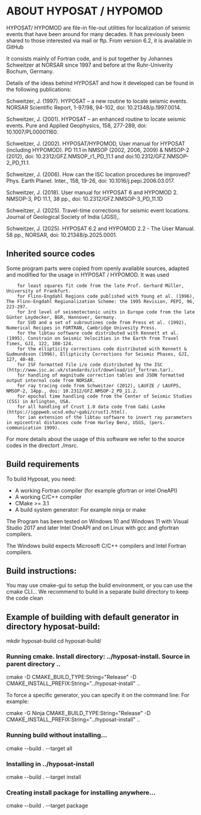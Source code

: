 # ABOUT HYPOSAT / HYPOMOD

HYPOSAT/ HYPOMOD are file-in file-out utilities for localization of seismic events that have been around for many decades.
It has previously been shared to those interested via mail or ftp.
From version 6.2, it is available in GitHub

It consists mainly of Fortran code, and is put together by Johannes Schweitzer at NORSAR since 1997 and before at the Ruhr-Univerity Bochum, Germany. 

Details of the ideas behind HYPOSAT and how it developed can be found in the following publications:

Schweitzer, J. (1997). HYPOSAT – a new routine to locate seismic events. NORSAR Scientific Report, 1-97/98, 94-102, doi: 10.21348/p.1997.0014.

Schweitzer, J. (2001). HYPOSAT – an enhanced routine to locate seismic events. Pure and Applied Geophysics, 158, 277-289, doi: 10.1007/PL00001160.

Schweitzer, J. (2002). HYPOSAT/HYPOMOD, User manual for HYPOSAT (including HYPOMOD). PD 11.1 in NMSOP (2002, 2006, 2009) & NMSOP-2 (2012), 
doi: 10.2312/GFZ.NMSOP_r1_PD_11.1 and doi:10.2312/GFZ.NMSOP-2_PD_11.1.

Schweitzer, J. (2006). How can the ISC location procedures be improved? Phys. Earth Planet. Inter., 158, 19-26, doi: 10.1016/j.pepi.2006.03.017.

Schweitzer, J. (2018). User manual for HYPOSAT 6 and HYPOMOD 2. NMSOP-3, PD 11.1, 38 pp., doi: 10.2312/GFZ.NMSOP-3_PD_11.1D

Schweitzer, J. (2025). Travel-time corrections for seismic event locations. Journal of Geological Society of India (JGSI),.

Schweitzer, J. (2025). HYPOSAT 6.2 and HYPOMOD 2.2 - The User Manual. 58 pp., NORSAR, doi: 10.21348/p.2025.0001.


## Inherited source codes

Some program parts were copied from openly available sources, adapted and modified for the usage in HYPOSAT / HYPOMOD. It was used 

		for least squares fit code from the late Prof. Gerhard Müller, University of Frankfurt.
		for Flinn-Engdahl Regions code published with Young et al. (1996), The Flinn-Engdahl Regionalization Scheme: the 1995 Revision, PEPI, 96, 223-297.
		for 3rd level of seismotectonic units in Europe code from the late Günter Leydecker, BGR, Hannover, Germany.
		for SVD and a set of subroutines code from Press et al. (1992), Numerical Recipes in FORTRAN, Cambridge Univesity Press.
		for the libtau software code distributed with Kennett et al. (1995), Constrain on Seismic Velocities in the Earth from Travel Times, GJI, 122, 108-124.
		for the ellipticity corrections code distributed with Kennett & Gudmundsson (1996), Ellipticity Corrections for Seismic Phases, GJI, 127, 40-48.
		for ISF formatted file i/o code distributed by the ISC (http://www.isc.ac.uk/standards/isf/download/isf_fortran.tar).
		for handling of magnitude correction tables and JSON formatted output internal code from NORSAR.
		for ray tracing code from Schweitzer (2012), LAUFZE / LAUFPS, NMSOP-2, 14pp., doi: 10.2312/GFZ.NMSOP-2_PD_11.2.
		for epochal time handling code from the Center of Seismic Studies (CSS) in Arlington, USA.
		for all handling of Crust 1.0 data code from Gabi Laske (https://igppweb.ucsd.edu/~gabi/crust1.html).
		for ian extension of the libtau software to invert ray parameters in epicentral distances code from Harley Benz, USGS, (pers. communication 1999).

For more details about the usage of this software we refer to the source codes in the directort ./msrc.


## Build requirements

To build Hyposat, you need:

- A working Fortran compiler (for example gfortran or intel OneAPI)
- A working C/C++ compiler
- CMake >= 3.1
- A build system generator: For example ninja or make

The Program has been tested on Windows 10 and Windows 11 with Visual Studio 2017 and later Intel OneAPI and on Linux with gcc and gfortran compilers.

The Windows build expects Microsoft C/C++ compilers and Intel Fortran compilers.
 
## Build instructions:

You may use cmake-gui to setup the build environment,
or you can use the cmake CLI...
We recommend to build in a separate build directory to keep the code clean

## Example of building with default generator in directory hyposat-build:

mkdir hyposat-build
cd hyposat-build/

### Running cmake. Install directory: ../hyposat-install. Source in parent directory ..

cmake -D CMAKE_BUILD_TYPE:String="Release" -D CMAKE_INSTALL_PREFIX:String="../hyposat-install" ..

To force a specific generator, you can specify it on the command line:
For example:

cmake -G Ninja CMAKE_BUILD_TYPE:String="Release" -D CMAKE_INSTALL_PREFIX:String="../hyposat-install" ..

### Running build without installing...

cmake --build . --target all

### Installing in ../hyposat-install

cmake --build . --target install

### Creating install package for installing anywhere...

cmake --build . --target package

